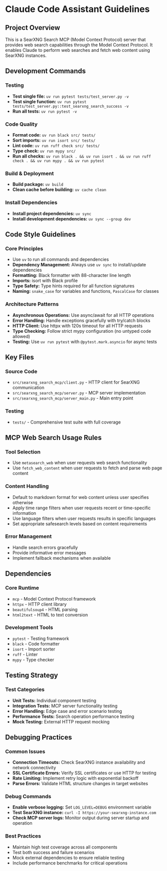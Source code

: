 # Claude Code Assistant Guidelines

## Project Overview

This is a SearXNG Search MCP (Model Context Protocol) server that provides web search capabilities through the Model Context Protocol. It enables Claude to perform web searches and fetch web content using SearXNG instances.

## Development Commands

### Testing
- **Test single file:** `uv run pytest tests/test_server.py -v`
- **Test single function:** `uv run pytest tests/test_server.py::test_searxng_search_success -v`
- **Run all tests:** `uv run pytest -v`

### Code Quality
- **Format code:** `uv run black src/ tests/`
- **Sort imports:** `uv run isort src/ tests/`
- **Lint code:** `uv run ruff check src/ tests/`
- **Type check:** `uv run mypy src/`
- **Run all checks:** `uv run black . && uv run isort . && uv run ruff check . && uv run mypy . && uv run pytest`

### Build & Deployment
- **Build package:** `uv build`
- **Clean cache before building:** `uv cache clean`

### Install Dependencies
- **Install project dependencies:** `uv sync`
- **Install development dependencies:** `uv sync --group dev`

## Code Style Guidelines

### Core Principles
- Use `uv` to run all commands and dependencies
- **Dependency Management:** Always use `uv sync` to install/update dependencies
- **Formatting:** Black formatter with 88-character line length
- **Imports:** isort with Black profile
- **Type Safety:** Type hints required for all function signatures
- **Naming:** `snake_case` for variables and functions, `PascalCase` for classes

### Architecture Patterns
- **Asynchronous Operations:** Use async/await for all HTTP operations
- **Error Handling:** Handle exceptions gracefully with try/catch blocks
- **HTTP Client:** Use httpx with 120s timeout for all HTTP requests
- **Type Checking:** Follow strict mypy configuration (no untyped code allowed)
- **Testing:** Use `uv run pytest` with `@pytest.mark.asyncio` for async tests

## Key Files

### Source Code
- `src/searxng_search_mcp/client.py` - HTTP client for SearXNG communication
- `src/searxng_search_mcp/server.py` - MCP server implementation
- `src/searxng_search_mcp/server_main.py` - Main entry point

### Testing
- `tests/` - Comprehensive test suite with full coverage

## MCP Web Search Usage Rules

### Tool Selection
- Use `metasearch_web` when user requests web search functionality
- Use `fetch_web_content` when user requests to fetch and parse web page content

### Content Handling
- Default to markdown format for web content unless user specifies otherwise
- Apply time range filters when user requests recent or time-specific information
- Use language filters when user requests results in specific languages
- Set appropriate safesearch levels based on content requirements

### Error Management
- Handle search errors gracefully
- Provide informative error messages
- Implement fallback mechanisms when available

## Dependencies

### Core Runtime
- `mcp` - Model Context Protocol framework
- `httpx` - HTTP client library
- `beautifulsoup4` - HTML parsing
- `html2text` - HTML to text conversion

### Development Tools
- `pytest` - Testing framework
- `black` - Code formatter
- `isort` - Import sorter
- `ruff` - Linter
- `mypy` - Type checker

## Testing Strategy

### Test Categories
- **Unit Tests:** Individual component testing
- **Integration Tests:** MCP server functionality testing
- **Error Handling:** Edge case and error scenario testing
- **Performance Tests:** Search operation performance testing
- **Mock Testing:** External HTTP request mocking

## Debugging Practices

### Common Issues
- **Connection Timeouts:** Check SearXNG instance availability and network connectivity
- **SSL Certificate Errors:** Verify SSL certificates or use HTTP for testing
- **Rate Limiting:** Implement retry logic with exponential backoff
- **Parse Errors:** Validate HTML structure changes in target websites

### Debug Commands
- **Enable verbose logging:** Set `LOG_LEVEL=DEBUG` environment variable
- **Test SearXNG instance:** `curl -I https://your-searxng-instance.com`
- **Check MCP server logs:** Monitor output during server startup and operation

### Best Practices
- Maintain high test coverage across all components
- Test both success and failure scenarios
- Mock external dependencies to ensure reliable testing
- Include performance benchmarks for critical operations